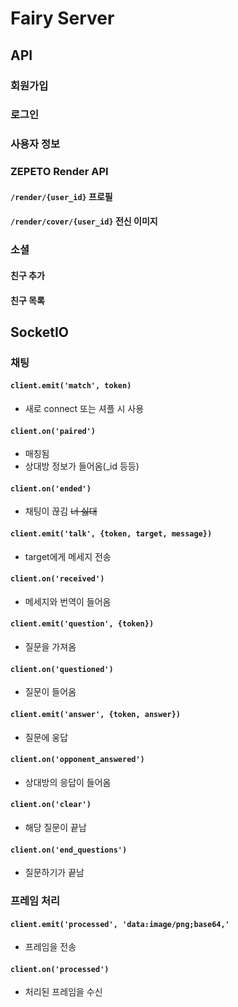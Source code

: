 # Fairy Server

## API

### 회원가입

### 로그인

### 사용자 정보

### ZEPETO Render API

#### `/render/{user_id}` 프로필

#### `/render/cover/{user_id}` 전신 이미지

### 소셜

#### 친구 추가

#### 친구 목록

## SocketIO

### 채팅

#### `client.emit('match', token)`
- 새로 connect 또는 셔플 시 사용

#### `client.on('paired')`
- 매칭됨
- 상대방 정보가 들어옴(_id 등등)

#### `client.on('ended')`
- 채팅이 끊김 ~~너 싫대~~

#### `client.emit('talk', {token, target, message})`
- target에게 메세지 전송

#### `client.on('received')`
- 메세지와 번역이 들어옴

#### `client.emit('question', {token})`
- 질문을 가져옴

#### `client.on('questioned')`
- 질문이 들어옴

#### `client.emit('answer', {token, answer})`
- 질문에 웅답

#### `client.on('opponent_answered')`
- 상대방의 응답이 들어옴

#### `client.on('clear')`
- 해당 질문이 끝남

#### `client.on('end_questions')`
- 질문하기가 끝남

### 프레임 처리

#### `client.emit('processed', 'data:image/png;base64,'`
- 프레임을 전송

#### `client.on('processed')`
- 처리된 프레임을 수신
